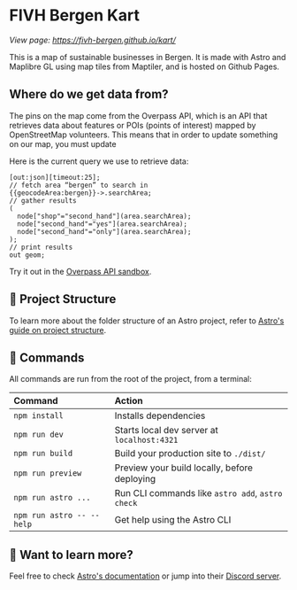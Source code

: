 # FIVH Bergen Kart

_View page: <https://fivh-bergen.github.io/kart/>_

This is a map of sustainable businesses in Bergen. It is made with Astro and Maplibre GL using map tiles from Maptiler, and is hosted on Github Pages.

## Where do we get data from?

The pins on the map come from the Overpass API, which is an API that retrieves data about features or POIs (points of interest) mapped by OpenStreetMap volunteers. This means that in order to update something on our map, you must update

Here is the current query we use to retrieve data:

```oql
[out:json][timeout:25];
// fetch area “bergen” to search in
{{geocodeArea:bergen}}->.searchArea;
// gather results
(
  node["shop"="second_hand"](area.searchArea);
  node["second_hand"="yes"](area.searchArea);
  node["second_hand"="only"](area.searchArea);
);
// print results
out geom;
```

Try it out in the [Overpass API sandbox](https://overpass-turbo.eu/).

## 🚀 Project Structure

To learn more about the folder structure of an Astro project, refer to [Astro's guide on project structure](https://docs.astro.build/en/basics/project-structure/).

## 🧞 Commands

All commands are run from the root of the project, from a terminal:

| Command                   | Action                                           |
| :------------------------ | :----------------------------------------------- |
| `npm install`             | Installs dependencies                            |
| `npm run dev`             | Starts local dev server at `localhost:4321`      |
| `npm run build`           | Build your production site to `./dist/`          |
| `npm run preview`         | Preview your build locally, before deploying     |
| `npm run astro ...`       | Run CLI commands like `astro add`, `astro check` |
| `npm run astro -- --help` | Get help using the Astro CLI                     |

## 👀 Want to learn more?

Feel free to check [Astro's documentation](https://docs.astro.build) or jump into their [Discord server](https://astro.build/chat).
